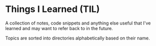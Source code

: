 # Things I Learned (TIL)

A collection of notes, code snippets and anything else useful that I've learned
and may want to refer back to in the future.

Topics are sorted into directories alphabetically based on their name.

